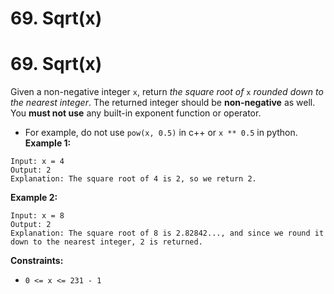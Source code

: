 # 69. Sqrt(x)

# 69. Sqrt(x)
Given a non-negative integer `x`, return *the square root of* `x` *rounded down to the nearest integer*. The returned integer should be **non-negative** as well.
You **must not use** any built-in exponent function or operator.
- For example, do not use `pow(x, 0.5)` in c++ or `x ** 0.5` in python.
**Example 1:**
```
Input: x = 4
Output: 2
Explanation: The square root of 4 is 2, so we return 2.
```
**Example 2:**
```
Input: x = 8
Output: 2
Explanation: The square root of 8 is 2.82842..., and since we round it down to the nearest integer, 2 is returned.
```
**Constraints:**
- `0 <= x <= 231 - 1`